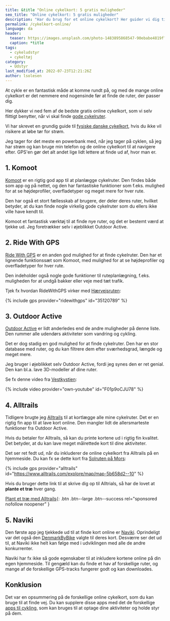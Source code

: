```yaml
---
title: &title "Online cykelkort: 5 gratis muligheder"
seo_title: "Online cykelkort: 5 gratis muligheder"
description: "Har du brug for et online cykelkort? Her guider vi dig til gode gratis muligheder for at finde et kort til din cykeltur, som har onlineforbindelse."
permalink: /cykelkort-online/
language: da
header:
  teaser: https://images.unsplash.com/photo-1483895868547-90ebabe4819f?ixlib=rb-1.2.1&ixid=MnwxMjA3fDB8MHxwaG90by1wYWdlfHx8fGVufDB8fHx8&auto=format&fit=crop&h=300&w=400&q=10
  caption: *title
tags:
  - cykeludstyr
  - cykeltøj
category:
  - Udstyr
last_modified_at: 2022-07-23T12:21:26Z
author: lsolesen
---
```


At cykle er en fantastisk måde at komme rundt på, og med de mange online cykelkort er det nemmere end nogensinde før at finde de ruter, der passer dig.

Her dykker vi ned fem af de bedste gratis online cykelkort, som vi selv flittigt benytter, når vi skal finde [gode cykelruter](/cykelruter-danmark/).

Vi har skrevet en grundig guide til [fysiske danske cykelkort](/cykelkort/), hvis du ikke vil risikere at løbe tør for strøm.

Jeg tager for det meste en powerbank med, når jeg tager på cyklen, så jeg har strøm og kan bruge min telefon og de online cykelkort til at navigere efter. GPS'en gør det alt andet lige lidt lettere at finde ud af, hvor man er.

## 1. Komoot

[Komoot](https://www.komoot.com/) er en rigtig god app til at planlægge cykelruter. Den findes både som app og på nettet, og den har fantastiske funktioner som f.eks. mulighed for at se højdeprofiler, overfladetyper og meget mere for hver rute.

Den har også et stort fællesskab af brugere, der deler deres ruter, hvilket betyder, at du kan finde nogle virkelig gode cykelruter som du ellers ikke ville have kendt til.

Komoot et fantastisk værktøj til at finde nye ruter, og det er bestemt værd at tjekke ud. Jeg foretrækker selv i øjeblikket Outdoor Active.

## 2. Ride With GPS

[Ride With GPS](https://www.ridewithgps.com) er en anden god mulighed for at finde cykelruter. Den har et lignende funktionssæt som Komoot, med mulighed for at se højdeprofiler og overfladetyper for hver rute.

Den indeholder også nogle gode funktioner til ruteplanlægning, f.eks. muligheden for at undgå bakker eller veje med tæt trafik.

Tjek fx hvordan RideWithGPS virker med [Hærvejsruten](/rute/national-rute-3-haervejsruten/):

{% include gps provider="ridewithgps" id="35120789" %}

## 3. Outdoor Active

[Outdoor Active](https://www.outdooractive.com/) er lidt anderledes end de andre muligheder på denne liste. Den rummer alle udendørs aktiviteter som vandring og cykling.

Det er dog stadig en god mulighed for at finde cykelruter. Den har en stor database med ruter, og du kan filtrere dem efter sværhedsgrad, længde og meget mere.

Jeg bruger i øjeblikket selv Outdoor Active, fordi jeg synes den er ret genial. Den kan bl.a. lave 3D-modeller af dine ruter.

Se fx denne video fra [Vestkystien](/rute/national-rute-1-vestkyststien/):

{% include video provider="own-youtube" id="F01p9oCJU78" %}

## 4. Alltrails

Tidligere brugte jeg [Alltrails](https://www.alltrails.com/invite/7ILZUE) til at kortlægge alle mine cykelruter. Det er en rigtig fin app til at lave kort online. Den mangler lidt de allersmarteste funktioner fra Outdoor Active.

Hvis du betaler for Alltrails, så kan du printe kortene ud i rigtig fin kvalitet. Det betyder, at du kan lave meget målrettede kort til dine aktiviteter.

Det ser ret fedt ud, når du inkluderer de online cykelkort fra Alltrails på en hjemmeside. Du kan fx se dette kort fra [Solruten på Mors](/rute/regional-rute-19-solruten-mors-rundt/):

{% include gps provider="alltrails" id="https://www.alltrails.com/explore/map/map-5b658d2--10" %}

Hvis du bruger dette link til at skrive dig op til Alltrials, så har de lovet at **plante et træ** hver gang.

[Plant et træ med Alltrails](https://www.alltrails.com/invite/7ILZUE){: .btn .btn--large .btn--success rel="sponsored nofollow noopener" }

## 5. Naviki

Den første app jeg tjekkede ud til at finde kort online er [Naviki](https://www.naviki.org/da/naviki/). Oprindeligt var det også den [DenmarkByBike](https://www.naviki.org/da/denmarkbybike/) valgte til deres kort. Desværre ser det ud til, at Naviki ikke helt kan følge med i udviklingen med alle de andre konkurrenter.

Naviki har fx ikke så gode egenskaber til at inkludere kortene online på din egen hjemmeside. Til gengæld kan du finde et hav af forskellige ruter, og mange af de forskellige GPS-tracks fungerer godt og kan downloades.

## Konklusion

Det var en opsummering på de forskellige online cykelkort, som du kan bruge til at finde vej. Du kan supplere disse apps med det de forskellige [apps til cykling](/cykling-apps/), som kan bruges til at optage dine aktiviteter og holde styr på dem.
